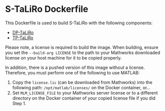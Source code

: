 # S-TaLiRo Dockerfile

This Dockerfile is used to build S-TaLiRo with the following components:

- [DP-TaLiRo](https://cpslab.assembla.com/spaces/s-taliro_public/subversion/source/HEAD/trunk/dp_taliro)
- [TP-TaLiRo](https://cpslab.assembla.com/spaces/s-taliro_public/subversion/source/HEAD/trunk/tp_taliro)

Please note, a license is required to build the image. When building, ensure you set the `--build-arg LICENSE` to the path to your Mathworks downloaded license on your host machine for it to be copied properly.

In addition, there is a pushed version of this image without a license. Therefore, you must perform one of the following to use MATLAB:

1. Copy the `license.lic` (can be downloaded from Mathworks) into the following path: `/opt/matlab/licenses/` on the Docker container, or...
2. Set `MLM_LICENSE_FILE` to your Mathworks server license or to a different directory on the Docker container of your copied license file if you did Step 1.
